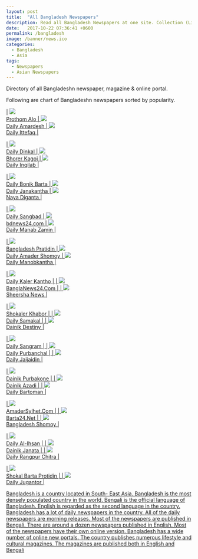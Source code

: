 ```yaml
---
layout: post
title:  "All Bangladesh Newspapers"
description: Read all Bangladesh Newspapers at one site. Collection (List) of all Bangladesh bengali and english newspaper, magazine and online portal.
date:   2017-10-22 07:36:41 +0600
permalink: /bangladesh
image: /banner/news.ico
categories:
  - Bangladesh
  - Asia
tags:
  - Newspapers
  - Asian Newspapers
---
```

Directory of all Bangladeshn newspaper, magazine & online portal.

<script async src="//pagead2.googlesyndication.com/pagead/js/adsbygoogle.js"></script>
<!-- Newspaper -->
<ins class="adsbygoogle"
     style="display:block"
     data-ad-client="ca-pub-8223263853196045"
     data-ad-slot="8487475055"
     data-ad-format="auto"></ins>
<script>
(adsbygoogle = window.adsbygoogle || []).push({});
</script>

Following are chart of Bangladeshn newspapers sorted by popularity.

| <a href="http://www.prothom-alo.com" rel="nofollow" target="_blank"><img src="/banner/news.ico"><br>Prothom Alo | <a href="http://amar-desh24.com" rel="nofollow" target="_blank"><img src="/banner/news.ico"><br>Daily Amardesh | <a href="http://www.ittefaq.com.bd/" rel="nofollow" target="_blank"><img src="/banner/news.ico"><br>Daily Ittefaq |

| <a href="http://www.dailydinkal.net/" rel="nofollow" target="_blank"><img src="/banner/news.ico"><br>Daily Dinkal | <a href="http://www.bhorerkagoj.net" rel="nofollow" target="_blank"><img src="/banner/news.ico"><br>Bhorer Kagoj | <a href="https://www.dailyinqilab.com" rel="nofollow" target="_blank"><img src="/banner/news.ico"><br>Daily Inqilab |

| <a href="http://bonikbarta.net/bangla/" rel="nofollow" target="_blank"><img src="/banner/news.ico"><br>Daily Bonik Barta | <a href="http://www.dailyjanakantha.com" rel="nofollow" target="_blank"><img src="/banner/news.ico"><br>Daily Janakantha | <a href="http://www.dailynayadiganta.com" rel="nofollow" target="_blank"><img src="/banner/news.ico"><br>Naya Diganta |

| <a href="http://thesangbad.net" rel="nofollow" target="_blank"><img src="/banner/news.ico"><br>Daily Sangbad | <a href="https://bdnews24.com" rel="nofollow" target="_blank"><img src="/banner/news.ico"><br>bdnews24.com | <a href="http://www.mzamin.com" rel="nofollow" target="_blank"><img src="/banner/news.ico"><br>Daily Manab Zamin |

| <a href="http://www.bd-pratidin.com" rel="nofollow" target="_blank"><img src="/banner/news.ico"><br>Bangladesh Pratidin | <a href="http://www.dainikamadershomoy.com" rel="nofollow" target="_blank"><img src="/banner/news.ico"><br>Daily Amader Shomoy | <a href="https://www.manobkantha.com" rel="nofollow" target="_blank"><img src="/banner/news.ico"><br>Daily Manobkantha |

| <a href="http://www.kalerkantho.com" rel="nofollow" target="_blank"><img src="/banner/news.ico"><br>Daily Kaler Kantho |
| <a href="http://www.banglanews24.com" rel="nofollow" target="_blank"><img src="/banner/news.ico"><br>BanglaNews24.Com |
| <a href="https://www.sheershanews24.com" rel="nofollow" target="_blank"><img src="/banner/news.ico"><br>Sheersha News |

| <a href="" rel="nofollow" target="_blank"><img src="/banner/news.ico"><br>Shokaler Khabor |
| <a href="" rel="nofollow" target="_blank"><img src="/banner/news.ico"><br>Daily Samakal |
| <a href="" rel="nofollow" target="_blank"><img src="/banner/news.ico"><br>Dainik Destiny |

| <a href="" rel="nofollow" target="_blank"><img src="/banner/news.ico"><br>Daily Sangram |
| <a href="" rel="nofollow" target="_blank"><img src="/banner/news.ico"><br>Daily Purbanchal |
| <a href="" rel="nofollow" target="_blank"><img src="/banner/news.ico"><br>Daily Jaijaidin |

| <a href="" rel="nofollow" target="_blank"><img src="/banner/news.ico"><br>Dainik Purbakone |
| <a href="" rel="nofollow" target="_blank"><img src="/banner/news.ico"><br>Dainik Azadi |
| <a href="" rel="nofollow" target="_blank"><img src="/banner/news.ico"><br>Daily Bartoman |

| <a href="" rel="nofollow" target="_blank"><img src="/banner/news.ico"><br>AmaderSylhet.Com |
| <a href="" rel="nofollow" target="_blank"><img src="/banner/news.ico"><br>Barta24.Net |
| <a href="" rel="nofollow" target="_blank"><img src="/banner/news.ico"><br>Bangladesh Shomoy |

| <a href="" rel="nofollow" target="_blank"><img src="/banner/news.ico"><br>Daily Al-Ihsan |
| <a href="" rel="nofollow" target="_blank"><img src="/banner/news.ico"><br>Dainik Janata |
| <a href="" rel="nofollow" target="_blank"><img src="/banner/news.ico"><br>Daily Rangpur Chitra |

| <a href="" rel="nofollow" target="_blank"><img src="/banner/news.ico"><br>Shokal Barta Protidin |
| <a href="" rel="nofollow" target="_blank"><img src="/banner/news.ico"><br>Daily Jugantor |
 

Bangladesh is a country located in South- East Asia. Bangladesh is the most densely populated country in the world. Bengali is the official language of Bangladesh. English is regarded as the second language in the country. Bangladesh has a lot of daily newspapers in the country. All of the daily newspapers are morning releases. Most of the newspapers are published in Bengali. There are around a dozen newspapers published in English. Most of the newspapers have their own online version. Bangladesh has a wide number of online new portals. The country publishes numerous lifestyle and cultural magazines. The magazines are published both in English and Bengali
